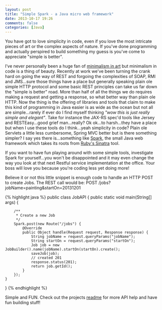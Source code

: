 ```yaml
---
layout: post
title: "Simple Spark - a Java micro web framework"
date: 2013-10-17 19:26
comments: false
categories: [Java]
---
```

You have got to love simplicity in code, even if you love the most intricate pieces of art or the complex aspects of nature.  If you've done programming and actually perspired to build something my guess is you've come to appreciate "simple is better".  

I’ve never personally been a huge fan of [minimalism in art](http://en.wikipedia.org/wiki/Minimalism) but minimalism in code is a thing of beauty.  Recently at work we've been turning the crank hard on going the way of REST and forgoing the complexities of SOAP, RMI and JMS...sure those things have a place but generally speaking plain ole simple HTTP protocol and some basic REST principles can take us far down the "simple is better" road.  More than half of all the things we do requires making a request and getting a response, so what better way than plain ole HTTP.  Now the thing is the offering of libraries and tools that claim to make this kind of programming in Java easier is as wide as the ocean but not all are simple...rarely if ever do I find myself thinking *"wow this is just really simple and elegant"*. Take for instance the JAX-RS spec'd tools like Jersey and RESTEasy...good grief man...really?  Ok ok...to harsh...they have a place but when I use these tools do I think...yeah simplicity in code?  Plain ole Servlets a little less cumbersome, Spring MVC better but is there something simpler?  I say yes there is...something like [Spark](http://www.sparkjava.com/), the small Java web framework which takes its roots from [Ruby's Sinatra](http://www.sinatrarb.com/) tool.  

If you want to have fun playing around with some simple tools, investigate Spark for yourself...you won't be disappointed and it may even change the way you look at that next Restful service implementation at the office.  Your boss will love you because you're coding less yet doing more!  

Believe it or not this little snippet is enough code to handle an HTTP POST to create Jobs.  The REST call would be: POST /jobs?jobName=painting&startOn=20131201  

{% highlight java %}
public class JobAPI {
    public static void main(String[] args) {

        /**
         * Create a new Job
         */
        Spark.post(new Route("/jobs") {
            @Override
            public Object handle(Request request, Response response) {
                String jobName = request.queryParams("jobName");
                String startOn = request.queryParams("startOn");
                Job job = new JobBuilder().name(jobName).startOn(startOn).create();
                saveJob(job);
                // created 201
                response.status(201);
                return job.getId();
            }
        });
    }
}
{% endhighlight %}

Simple and FUN.  Check out the projects [readme](http://www.sparkjava.com/readme.html) for more API help and have fun building stuff!  

